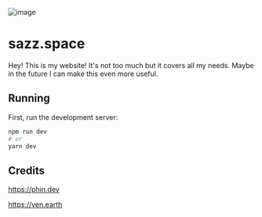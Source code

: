 ![image](https://user-images.githubusercontent.com/39680458/157887906-fd3cc0e8-9ed1-4bdf-896c-540239d1bebd.png)

# sazz.space

Hey! This is my website! It's not too much but it covers all my needs. Maybe in the future I can make this even more useful.

## Running

First, run the development server:

```bash
npm run dev
# or
yarn dev
```

## Credits

https://phin.dev

https://ven.earth
